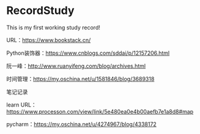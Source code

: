 # RecordStudy
This is my first working study record!


URL：https://www.bookstack.cn/

Python装饰器：https://www.cnblogs.com/sddai/p/12157206.html

阮一峰：http://www.ruanyifeng.com/blog/archives.html

时间管理：https://my.oschina.net/u/1581846/blog/3689318

笔记记录

learn URL：https://www.processon.com/view/link/5e480ea0e4b00aefb7e1a8d8#map

pycharm：https://my.oschina.net/u/4274967/blog/4338172

